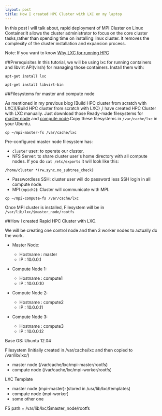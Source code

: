 ```yaml
---
layout: post
title: How I created HPC Cluster with LXC on my laptop
---
```


In this post I will talk about, rapid deployment of MPI Cluster on Linux Container.It allows the cluster administrator to focus on the core cluster tasks,rather than spending time on installing linux cluster. It removes the complexity of the cluster installation and expansion process.

Note:
If you want to know [Why LXC for running HPC](/why_lxc_for_hpc) 

##Prerequisites
In this tutorial, we will be using lxc for running containers and libvirt API(virsh) for managing those containers.
Install them with:

`apt-get install lxc`

`apt-get install libvirt-bin`

##Filesystems for master and compute node

As mentioned in my previous blog [Build HPC cluster from scratch with LXC](/Build HPC cluster from scratch with LXC) ,I have created HPC Cluster with LXC manually. Just download those Ready-made filesystems for [master node](/mpi-master-fs) and [compute node](/mpi-compute-fs).Copy these filesystems in `/var/cache/lxc` in your Ubuntu.

`cp ~/mpi-master-fs /var/cache/lxc`

Pre-configured master node filesystem has:

- `cluster` user: to operate our cluster.
- NFS Server: to share cluster user's home directory with all compute nodes.
If you do `cat /etc/exports` it will look like this:

`/home/cluster *(rw,sync,no_subtree_check)`
- Passwordless SSH: cluster user will do password less SSH login in all compute node.
- MPI (`mpich2`): Cluster will communicate with MPI.



`cp ~/mpi-compute-fs /var/cache/lxc`


Once MPI cluster is installed, Filesystem will be in `/var/lib/lxc/$master_node/rootfs`

##How I created Rapid HPC Cluster with LXC.

We will be creating one control node and then 3 worker nodes to actually do the work.

- Master Node:
  - Hostname : master
  - IP : 10.0.0.1



- Compute Node 1:
  - Hostname : compute1
  - IP : 10.0.0.10


- Compute Node 2:
  - Hostname : compute2
  - IP : 10.0.0.11


- Compute Node 3:
  - Hostname : compute3
  - IP : 10.0.0.12


Base OS: Ubuntu 12.04

Filesystem (Initially created in /var/cache/lxc and then copied to /var/lib/lxc/)

- master node (/var/cache/lxc/mpi-master/rootfs)
- compute node (/var/cache/lxc/mpi-worker/rootfs)





LXC Template

- master node (mpi-master)-(stored in /usr/lib/lxc/templates)
- compute node (mpi-worker)
- some other one



FS path = /var/lib/lxc/$master_node/rootfs



